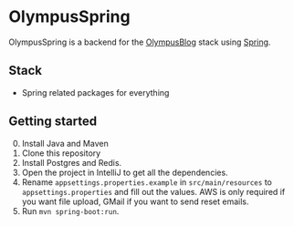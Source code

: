 # OlympusSpring

OlympusSpring is a backend for the [OlympusBlog](https://github.com/sentrionic/OlympusBlog) stack using [Spring](https://spring.io/).

## Stack
- Spring related packages for everything

## Getting started

0. Install Java and Maven
1. Clone this repository
2. Install Postgres and Redis.
3. Open the project in IntelliJ to get all the dependencies.
4. Rename `appsettings.properties.example` in `src/main/resources` to `appsettings.properties`
   and fill out the values. AWS is only required if you want file upload,
   GMail if you want to send reset emails.
5. Run `mvn spring-boot:run`.